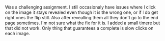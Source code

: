Was a challenging assignment.  I still occasionaly have issues where I click on the image it stays revealed even though it is the wrong one, or if I do get right ones the flip still. Also after revealling them all they don't go to the end page sometimes. I'm not sure what the fix for it is. I added a small timere but that did not work. Only thing that guarantees a complete is slow clicks on each image.